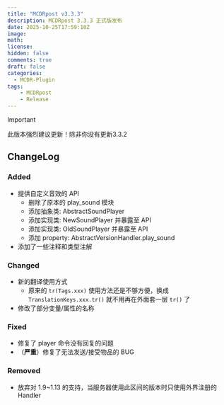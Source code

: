 ```yaml
---
title: "MCDRpost v3.3.3"
description: MCDRpost 3.3.3 正式版发布
date: 2025-10-25T17:59:10Z
image: 
math: 
license: 
hidden: false
comments: true
draft: false
categories:
  - MCDR-Plugin
tags:
    - MCDRpost
    - Release
---
```


> [!IMPORTANT]
> 此版本强烈建议更新！除非你没有更新3.3.2

## ChangeLog

### Added

- 提供自定义音效的 API
  - 删除了原本的 play_sound 模块
  - 添加抽象类: AbstractSoundPlayer
  - 添加实现类: NewSoundPlayer 并暴露至 API
  - 添加实现类: OldSoundPlayer 并暴露至 API
  - 添加 property: AbstractVersionHandler.play_sound
- 添加了一些注释和类型注解

### Changed

- 新的翻译使用方式
  - 原来的 `tr(Tags.xxx)` 使用方法还是不够方便，换成 `TranslationKeys.xxx.tr()` 就不用再在外面套一层 `tr()` 了
- 修改了部分变量/属性的名称

### Fixed

- 修复了 player 命令没有回复的问题
- （**严重**）修复了无法发送/接受物品的 BUG

### Removed

- 放弃对 1.9~1.13 的支持，当服务器使用此区间的版本时只使用外界注册的 Handler
